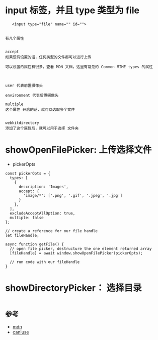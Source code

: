 
 # input 标签，并且 type 类型为 file
 
 ```
    <input type="file" name="" id="">


有几个属性


accept
如果没有设置的话，任何类型的文件都可以进行上传

可以设置的属性有很多，查看 MDN 文档，这里有常见的 Common MIME types 的属性



user 代表前置摄像头

environment 代表后置摄像头

multiple
这个属性 开启的话，就可以选取多个文件


webkitdirectory
添加了这个属性后，就可以用于选择 文件夹
```


# showOpenFilePicker: 上传选择文件

- pickerOpts

```
const pickerOpts = {
  types: [
    {
      description: 'Images',
      accept: {
        'image/*': ['.png', '.gif', '.jpeg', '.jpg']
      }
    },
  ],
  excludeAcceptAllOption: true,
  multiple: false
};

// create a reference for our file handle
let fileHandle;

async function getFile() {
  // open file picker, destructure the one element returned array
  [fileHandle] = await window.showOpenFilePicker(pickerOpts);

  // run code with our fileHandle
}

```

# showDirectoryPicker： 选择目录

```

```


## 参考
- [mdn](https://developer.mozilla.org/en-US/docs/Web/API/Window/showOpenFilePicker)
- [caniuse](https://caniuse.com/?search=showOpenFilePicker)

